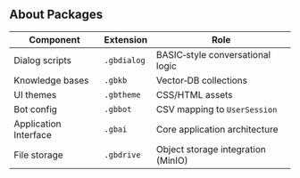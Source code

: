 ## About Packages
| Component | Extension | Role |
|-----------|-----------|------|
| Dialog scripts | `.gbdialog` | BASIC‑style conversational logic |
| Knowledge bases | `.gbkb` | Vector‑DB collections |
| UI themes | `.gbtheme` | CSS/HTML assets |
| Bot config | `.gbbot` | CSV mapping to `UserSession` |
| Application Interface | `.gbai` | Core application architecture |
| File storage | `.gbdrive` | Object storage integration (MinIO) |

